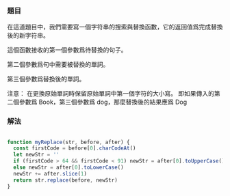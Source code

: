 ### 題目

在這道題目中，我們需要寫一個字符串的搜索與替換函數，它的返回值爲完成替換後的新字符串。

這個函數接收的第一個參數爲待替換的句子。

第二個參數爲句中需要被替換的單詞。

第三個參數爲替換後的單詞。

注意： 在更換原始單詞時保留原始單詞中第一個字符的大小寫。 即如果傳入的第二個參數爲 Book，第三個參數爲 dog，那麼替換後的結果應爲 Dog

### 解法

```js

function myReplace(str, before, after) {
  const firstCode = before[0].charCodeAt()
  let newStr = ''
  if (firstCode > 64 && firstCode < 91) newStr = after[0].toUpperCase()
  else newStr = after[0].toLowerCase()
  newStr += after.slice(1)
  return str.replace(before, newStr)
}

```
